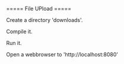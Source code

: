 ===== File UPload =====

Create a directory 'downloads'.

Compile it.

Run it.

Open a webbrowser to 'http://localhost:8080'
